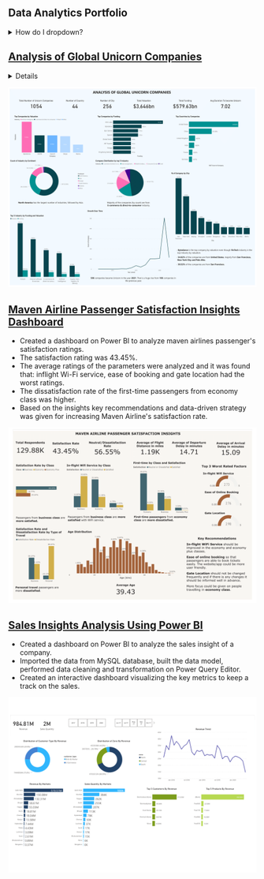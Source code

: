 ## Data Analytics Portfolio

<details>
<summary>How do I dropdown?</summary>
<br>
This is how you dropdown.
</details>

## [Analysis of Global Unicorn Companies](https://github.com/ritusantra/Analysis-of-Global-Unicorn-Companies)
<details>
  <summary> Details </summary>
  <br>
  <ul>
        <li> Created a dashboard on Power BI to analyze the current landscape of unicorn companies around the globe.</li>
        <li> Data cleaning and data manipulation was done in order to handle missing data. The format of the data was changed for processing of the data.</li>
        <li> There are 1054 Unicorn companies and it was analysed that most of the founded companies became a Unicorn in the year 2021. 
        <li> It takes about 7 years for a company to become Unicorn.</li>
        <li> Bytedance, Shein, SpaceX are the top three companies by valuation.</li>
        <li> Even though Bytedance is from Artificial Intelligence industry, FinTech industry is the top industry by valuation.</li>
        <li> 47.77% of the companies are from E-commerce & direct-to-consumer industry.</li>
        <li> 54.82% of the companies are from United States, majorly from San Francisco, New York City and Palo Alto. 30.52% of the companies are from San Francisco.</li>
  </ul>
</details>

![](/images/Unicorn_Dashboard_pdf-1.png)

## [Maven Airline Passenger Satisfaction Insights Dashboard](https://github.com/ritusantra/Maven-Airline-Passenger-Satisfaction-Insights-Dashboard-)

* Created a dashboard on Power BI to analyze maven airlines passenger's satisfaction ratings. 
* The satisfaction rating was 43.45%. 
* The average ratings of the parameters were analyzed and it was found that: inflight Wi-Fi service, ease of booking and gate location had the worst ratings. 
* The dissatisfaction rate of the first-time passengers from economy class was higher. 
* Based on the insights key recommendations and data-driven strategy was given for increasing Maven Airline's satisfaction rate.

![](/images/MavenAirline.png)

## [Sales Insights Analysis Using Power BI](https://github.com/ritusantra/Sales-Insights-Analysis-Using-Power-BI)

* Created a dashboard on Power BI to analyze the sales insight of a company. 
* Imported the data from MySQL database, built the data model, performed data cleaning and transformation on Power Query Editor.
* Created an interactive dashboard visualizing the key metrics to keep a track on the sales.

![](/images/Sales_Insights_Analysis_PowerBI_v2-1.png)
